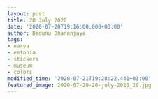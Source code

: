```yaml
---
layout: post
title: 20 July 2020
date: '2020-07-20T19:16:00.000+03:00'
author: Dedunu Dhananjaya
tags:
- narva
- estonia
- stickers
- museum
- colors
modified_time: '2020-07-21T19:28:22.441+03:00'
featured_image: 2020-07-20-20-july-2020_20.jpg
---
```

